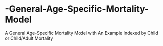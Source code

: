 # -General-Age-Specific-Mortality-Model
A General Age-Specific Mortality Model with An Example Indexed by Child or Child/Adult Mortality
